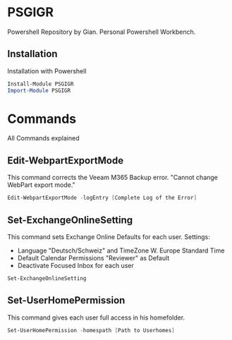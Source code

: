# PSGIGR
Powershell Repository by Gian. Personal Powershell Workbench.

## Installation
Installation with Powershell
```powershell
Install-Module PSGIGR
Import-Module PSGIGR
```

# Commands
All Commands explained

## Edit-WebpartExportMode
This command corrects the Veeam M365 Backup error. "Cannot change WebPart export mode."
```powershell
Edit-WebpartExportMode -logEntry [Complete Log of the Error]
```

## Set-ExchangeOnlineSetting
This command sets Exchange Online Defaults for each user. 
Settings:
- Language "Deutsch/Schweiz" and TimeZone W. Europe Standard Time
- Default Calendar Permissions "Reviewer" as Default
- Deactivate Focused Inbox for each user
```powershell
Set-ExchangeOnlineSetting
```

## Set-UserHomePermission
This command gives each user full access in his homefolder.
```powershell
Set-UserHomePermission -homespath [Path to Userhomes]
```